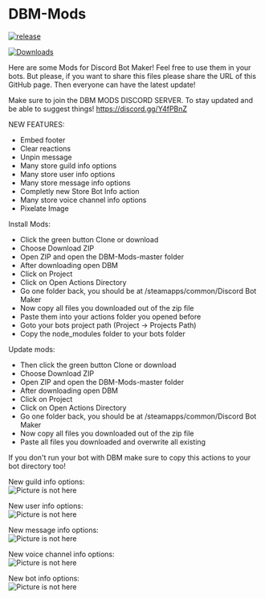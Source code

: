 # DBM-Mods
[![release](http://github-release-version.herokuapp.com/github/LasseNiermann/DBM-Mods/release.svg?style=flat)](https://github.com/LasseNiermann/DBM-Mods/releases/latest)


[![Downloads](https://img.shields.io/github/downloads/Discord-Bot-Maker-Mods/DBM-Mods/total.svg)](https://github.com/Discord-Bot-Maker-Mods/DBM-Mods/releases)

Here are some Mods for Discord Bot Maker! 
Feel free to use them in your bots. But please, if you want to share this files please share the URL of this GitHub page.
Then everyone can have the latest update!


Make sure to join the DBM MODS DISCORD SERVER. To stay updated and be able to suggest things! https://discord.gg/Y4fPBnZ


NEW FEATURES:
- Embed footer
- Clear reactions
- Unpin message
- Many store guild info options
- Many store user info options
- Many store message info options
- Completly new Store Bot Info action
- Many store voice channel info options
- Pixelate Image

Install Mods:
- Click the green button Clone or download
- Choose Download ZIP
- Open ZIP and open the DBM-Mods-master folder
- After downloading open DBM
- Click on Project
- Click on Open Actions Directory
- Go one folder back, you should be at /steamapps/common/Discord Bot Maker
- Now copy all files you downloaded out of the zip file
- Paste them into your actions folder you opened before
- Goto your bots project path (Project -> Projects Path)
- Copy the node_modules folder to your bots folder

Update mods:
- Then click the green button Clone or download
- Choose Download ZIP
- Open ZIP and open the DBM-Mods-master folder
- After downloading open DBM
- Click on Project
- Click on Open Actions Directory
- Go one folder back, you should be at /steamapps/common/Discord Bot Maker
- Now copy all files you downloaded out of the zip file
- Paste all files you downloaded and overwrite all existing

If you don't run your bot with DBM make sure to copy this actions to your bot directory too!

New guild info options:<br />
![Picture is not here](http://lasseniermann.de/dbmmods/ads/guild_info.JPG)

New user info options:<br />
![Picture is not here](http://lasseniermann.de/dbmmods/ads/user_info.JPG)

New message info options:<br />
![Picture is not here](http://lasseniermann.de/dbmmods/ads/message_info.JPG)

New voice channel info options:<br />
![Picture is not here](http://lasseniermann.de/dbmmods/ads/voice_channel_info.JPG)

New bot info options:<br />
![Picture is not here](http://lasseniermann.de/dbmmods/ads/bot_info.JPG)
